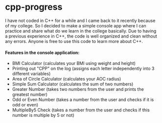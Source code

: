 # cpp-progress
I have not coded in C++ for a while and I came back to it recently because of my college. So I decided to make a simple console app where I can practice and share what do we learn in the college basically. Due to having a previous experience in C++, the code is well organized and clean without any errors. Anyone is free to use this code to learn more about C++.

#### Features in the console application:
* BMI Calculator (calculates your BMI using weight and height)
* Printing out "CPP" on the log (assigns each letter independently into 3 different variables)
* Area of Circle Calculator (calculates your AOC radius)
* Simple Sum Calculator (calculates the sum of two numbers)
* Greater Number (takes two numbers from the user and prints the greatest number)
* Odd or Even Number (takes a number from the user and checks if it is odd or even)
* MultipleBy5 Check (takes a number from the user and checks if this number is multiple by 5 or not)
